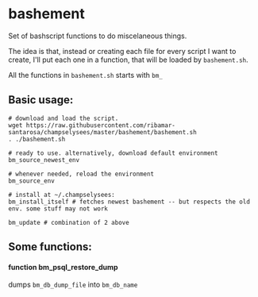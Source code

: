 # bashement

Set of bashscript functions to do miscelaneous things.

The idea is that, instead or creating each file for every script I want to
create, I'll put each one in a function, that will be loaded by
`bashement.sh`.

All the functions in `bashement.sh` starts with `bm_`


## Basic usage:
````
# download and load the script.
wget https://raw.githubusercontent.com/ribamar-santarosa/champselysees/master/bashement/bashement.sh
. ./bashement.sh

# ready to use. alternatively, download default environment
bm_source_newest_env

# whenever needed, reload the environment
bm_source_env

# install at ~/.champselysees:
bm_install_itself # fetches newest bashement -- but respects the old env. some stuff may not work

bm_update # combination of 2 above
````

## Some functions:

####  function bm_psql_restore_dump
dumps `bm_db_dump_file` into  `bm_db_name`

